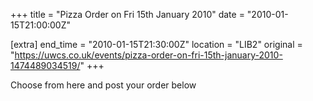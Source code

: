 +++
title = "Pizza Order on Fri 15th January 2010"
date = "2010-01-15T21:00:00Z"

[extra]
end_time = "2010-01-15T21:30:00Z"
location = "LIB2"
original = "https://uwcs.co.uk/events/pizza-order-on-fri-15th-january-2010-1474489034519/"
+++

Choose from here and post your order below

